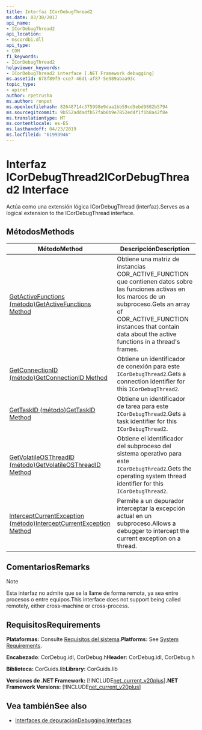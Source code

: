 ```yaml
---
title: Interfaz ICorDebugThread2
ms.date: 03/30/2017
api_name:
- ICorDebugThread2
api_location:
- mscordbi.dll
api_type:
- COM
f1_keywords:
- ICorDebugThread2
helpviewer_keywords:
- ICorDebugThread2 interface [.NET Framework debugging]
ms.assetid: 678f89f9-cce7-46d1-af87-5e989abaa93c
topic_type:
- apiref
author: rpetrusha
ms.author: ronpet
ms.openlocfilehash: 82648714c375998e9daa1bb59cd9ebd9802b5794
ms.sourcegitcommit: 9b552addadfb57fab0b9e7852ed4f1f1b8a42f8e
ms.translationtype: MT
ms.contentlocale: es-ES
ms.lasthandoff: 04/23/2019
ms.locfileid: "61993946"
---
```

# <a name="icordebugthread2-interface"></a><span data-ttu-id="de00f-102">Interfaz ICorDebugThread2</span><span class="sxs-lookup"><span data-stu-id="de00f-102">ICorDebugThread2 Interface</span></span>
<span data-ttu-id="de00f-103">Actúa como una extensión lógica ICorDebugThread (interfaz).</span><span class="sxs-lookup"><span data-stu-id="de00f-103">Serves as a logical extension to the ICorDebugThread interface.</span></span>  
  
## <a name="methods"></a><span data-ttu-id="de00f-104">Métodos</span><span class="sxs-lookup"><span data-stu-id="de00f-104">Methods</span></span>  
  
|<span data-ttu-id="de00f-105">Método</span><span class="sxs-lookup"><span data-stu-id="de00f-105">Method</span></span>|<span data-ttu-id="de00f-106">Descripción</span><span class="sxs-lookup"><span data-stu-id="de00f-106">Description</span></span>|  
|------------|-----------------|  
|[<span data-ttu-id="de00f-107">GetActiveFunctions (método)</span><span class="sxs-lookup"><span data-stu-id="de00f-107">GetActiveFunctions Method</span></span>](../../../../docs/framework/unmanaged-api/debugging/icordebugthread2-getactivefunctions-method.md)|<span data-ttu-id="de00f-108">Obtiene una matriz de instancias COR_ACTIVE_FUNCTION que contienen datos sobre las funciones activas en los marcos de un subproceso.</span><span class="sxs-lookup"><span data-stu-id="de00f-108">Gets an array of COR_ACTIVE_FUNCTION instances that contain data about the active functions in a thread's frames.</span></span>|  
|[<span data-ttu-id="de00f-109">GetConnectionID (método)</span><span class="sxs-lookup"><span data-stu-id="de00f-109">GetConnectionID Method</span></span>](../../../../docs/framework/unmanaged-api/debugging/icordebugthread2-getconnectionid-method.md)|<span data-ttu-id="de00f-110">Obtiene un identificador de conexión para este `ICorDebugThread2`.</span><span class="sxs-lookup"><span data-stu-id="de00f-110">Gets a connection identifier for this `ICorDebugThread2`.</span></span>|  
|[<span data-ttu-id="de00f-111">GetTaskID (método)</span><span class="sxs-lookup"><span data-stu-id="de00f-111">GetTaskID Method</span></span>](../../../../docs/framework/unmanaged-api/debugging/icordebugthread2-gettaskid-method.md)|<span data-ttu-id="de00f-112">Obtiene un identificador de tarea para este `ICorDebugThread2`.</span><span class="sxs-lookup"><span data-stu-id="de00f-112">Gets a task identifier for this `ICorDebugThread2`.</span></span>|  
|[<span data-ttu-id="de00f-113">GetVolatileOSThreadID (método)</span><span class="sxs-lookup"><span data-stu-id="de00f-113">GetVolatileOSThreadID Method</span></span>](../../../../docs/framework/unmanaged-api/debugging/icordebugthread2-getvolatileosthreadid-method.md)|<span data-ttu-id="de00f-114">Obtiene el identificador del subproceso del sistema operativo para este `ICorDebugThread2`.</span><span class="sxs-lookup"><span data-stu-id="de00f-114">Gets the operating system thread identifier for this `ICorDebugThread2`.</span></span>|  
|[<span data-ttu-id="de00f-115">InterceptCurrentException (método)</span><span class="sxs-lookup"><span data-stu-id="de00f-115">InterceptCurrentException Method</span></span>](../../../../docs/framework/unmanaged-api/debugging/icordebugthread2-interceptcurrentexception-method.md)|<span data-ttu-id="de00f-116">Permite a un depurador interceptar la excepción actual en un subproceso.</span><span class="sxs-lookup"><span data-stu-id="de00f-116">Allows a debugger to intercept the current exception on a thread.</span></span>|  
  
## <a name="remarks"></a><span data-ttu-id="de00f-117">Comentarios</span><span class="sxs-lookup"><span data-stu-id="de00f-117">Remarks</span></span>  
  
> [!NOTE]
>  <span data-ttu-id="de00f-118">Esta interfaz no admite que se la llame de forma remota, ya sea entre procesos o entre equipos.</span><span class="sxs-lookup"><span data-stu-id="de00f-118">This interface does not support being called remotely, either cross-machine or cross-process.</span></span>  
  
## <a name="requirements"></a><span data-ttu-id="de00f-119">Requisitos</span><span class="sxs-lookup"><span data-stu-id="de00f-119">Requirements</span></span>  
 <span data-ttu-id="de00f-120">**Plataformas:** Consulte [Requisitos del sistema](../../../../docs/framework/get-started/system-requirements.md).</span><span class="sxs-lookup"><span data-stu-id="de00f-120">**Platforms:** See [System Requirements](../../../../docs/framework/get-started/system-requirements.md).</span></span>  
  
 <span data-ttu-id="de00f-121">**Encabezado**: CorDebug.idl, CorDebug.h</span><span class="sxs-lookup"><span data-stu-id="de00f-121">**Header:** CorDebug.idl, CorDebug.h</span></span>  
  
 <span data-ttu-id="de00f-122">**Biblioteca:** CorGuids.lib</span><span class="sxs-lookup"><span data-stu-id="de00f-122">**Library:** CorGuids.lib</span></span>  
  
 <span data-ttu-id="de00f-123">**Versiones de .NET Framework:** [!INCLUDE[net_current_v20plus](../../../../includes/net-current-v20plus-md.md)]</span><span class="sxs-lookup"><span data-stu-id="de00f-123">**.NET Framework Versions:** [!INCLUDE[net_current_v20plus](../../../../includes/net-current-v20plus-md.md)]</span></span>  
  
## <a name="see-also"></a><span data-ttu-id="de00f-124">Vea también</span><span class="sxs-lookup"><span data-stu-id="de00f-124">See also</span></span>

- [<span data-ttu-id="de00f-125">Interfaces de depuración</span><span class="sxs-lookup"><span data-stu-id="de00f-125">Debugging Interfaces</span></span>](../../../../docs/framework/unmanaged-api/debugging/debugging-interfaces.md)
